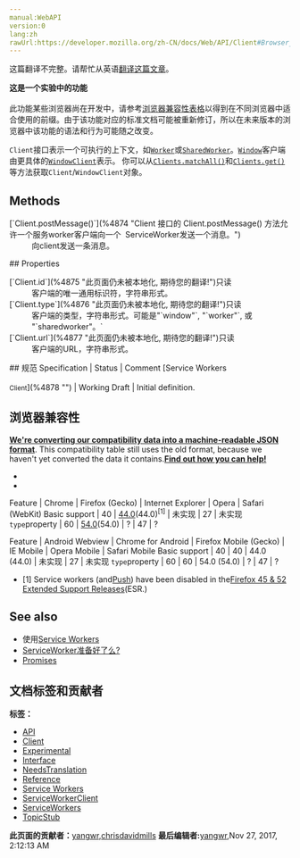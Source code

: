 ```yaml
---
manual:WebAPI
version:0
lang:zh
rawUrl:https://developer.mozilla.org/zh-CN/docs/Web/API/Client#Browser_compatibility
---
```




这篇翻译不完整。请帮忙从英语[翻译这篇文章](%4870 "")。






**这是一个实验中的功能**<br></br>此功能某些浏览器尚在开发中，请参考[浏览器兼容性表格](%4871 "")以得到在不同浏览器中适合使用的前缀。由于该功能对应的标准文档可能被重新修订，所以在未来版本的浏览器中该功能的语法和行为可能随之改变。




`Client`接口表示一个可执行的上下文，如[`Worker`](%3314 "Web Workers API 的 Worker 接口代表一个可以轻松创建的后台任务，并可以将消息发送回其创建者。创建一个工作程序只要简单的调用Worker() 构造函数，并指定一个要在工作线程中运行的脚本。")或[`SharedWorker`](%3208 "Inherits properties from its parent, EventTarget, and implements properties from AbstractWorker.")。[`Window`](%3310 "The window object represents a window containing a DOM document; the document property points to the DOM document loaded in that window.")客户端由更具体的[`WindowClient`](%3311 "The WindowClient interface of the ServiceWorker API represents the scope of a service worker client that is a document in a browser context, controlled by an active worker. The service worker client independently selects and uses a service worker for its own loading and sub-resources.")表示。 你可以从[`Clients.matchAll()`](%4872 "此页面仍未被本地化, 期待您的翻译!")和[`Clients.get()`](%4873 "此页面仍未被本地化, 期待您的翻译!")等方法获取`Client`/`WindowClient`对象。


## Methods<a name="Methods"></a>
<dl><dt id=''>[`Client.postMessage()`](%4874 "Client 接口的 Client.postMessage() 方法允许一个服务worker客户端向一个  ServiceWorker发送一个消息。")</dt><dd>向client发送一条消息。</dd></dl>
## Properties<a name="Properties"></a>
<dl><dt id=''>[`Client.id`](%4875 "此页面仍未被本地化, 期待您的翻译!")只读</dt><dd>客户端的唯一通用标识符，字符串形式。</dd><dt id=''>[`Client.type`](%4876 "此页面仍未被本地化, 期待您的翻译!")只读</dt><dd>客户端的类型，字符串形式。可能是&quot;`window"`, &quot;`worker"`, 或 &quot;`sharedworker"。`</dd><dt id=''>[`Client.url`](%4877 "此页面仍未被本地化, 期待您的翻译!")只读</dt><dd>客户端的URL，字符串形式。</dd></dl>
## 规范<a name="规范"></a>
Specification | Status | Comment 
[Service Workers<br></br><small>Client</small>](%4878 "") | Working Draft | Initial definition. 


## 浏览器兼容性<a name="浏览器兼容性"></a>


**[We&#39;re converting our compatibility data into a machine-readable JSON format](%3344 "")**. This compatibility table still uses the old format, because we haven&#39;t yet converted the data it contains.**[Find out how you can help!](%3392 "")**


* 
* 

Feature | Chrome | Firefox (Gecko) | Internet Explorer | Opera | Safari (WebKit) 
Basic support | 40 | [44.0](%3681 "Released on 2016-01-26.")(44.0)<sup>[1]</sup> | 未实现 | 27 | 未实现 
`type`property | 60 | [54.0](%4879 "Released on 2017-06-13.")(54.0) | ? | 47 | ? 

Feature | Android Webview | Chrome for Android | Firefox Mobile (Gecko) | IE Mobile | Opera Mobile | Safari Mobile 
Basic support | 40 | 40 | 44.0 (44.0) | 未实现 | 27 | 未实现 
`type`property | 60 | 60 | 54.0 (54.0) | ? | 47 | ? 


* [1] Service workers (and[Push](%4701 "")) have been disabled in the[Firefox 45 &amp; 52 Extended Support Releases](%4702 "")(ESR.)

## See also<a name="See_also"></a>

* 使用[Service Workers](%4703 "")
* [ServiceWorker准备好了么?](%4705 "")
* [Promises](%4237 "")



## 文档标签和贡献者
**标签：**
* [API](%50 "")
* [Client](%4880 "")
* [Experimental](%3379 "")
* [Interface](%3380 "")
* [NeedsTranslation](%4036 "")
* [Reference](%3381 "")
* [Service Workers](%4709 "")
* [ServiceWorkerClient](%4881 "")
* [ServiceWorkers](%4882 "")
* [TopicStub](%4037 "")

**此页面的贡献者：**[yangwr](%4883 ""),[chrisdavidmills](%3495 "")
**最后编辑者:**[yangwr](%4883 ""),<time>Nov 27, 2017, 2:12:13 AM</time>


